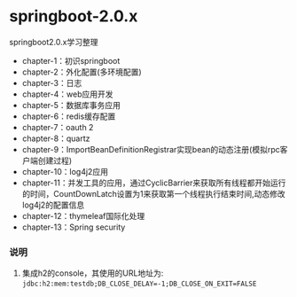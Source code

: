 # springboot-2.0.x
springboot2.0.x学习整理

- chapter-1：初识springboot 
- chapter-2：外化配置(多环境配置)
- chapter-3：日志
- chapter-4：web应用开发
- chapter-5：数据库事务应用
- chapter-6：redis缓存配置
- chapter-7：oauth 2
- chapter-8：quartz
- chapter-9：ImportBeanDefinitionRegistrar实现bean的动态注册(模拟rpc客户端创建过程)
- chapter-10：log4j2应用
- chapter-11：并发工具的应用，通过CyclicBarrier来获取所有线程都开始运行的时间，CountDownLatch设置为1来获取第一个线程执行结束时间,动态修改log4j2的配置信息
- chapter-12：thymeleaf国际化处理
- chapter-13：Spring security

### 说明
1. 集成h2的console，其使用的URL地址为: `jdbc:h2:mem:testdb;DB_CLOSE_DELAY=-1;DB_CLOSE_ON_EXIT=FALSE`